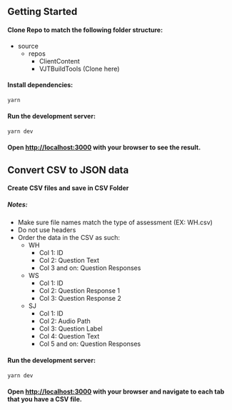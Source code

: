 ## Getting Started

#### Clone Repo to match the following folder structure:

- source
  - repos
    - ClientContent
    - VJTBuildTools (Clone here)

#### Install dependencies:

```bash
yarn
```

#### Run the development server:

```bash
yarn dev
```

#### Open [http://localhost:3000](http://localhost:3000) with your browser to see the result.

## Convert CSV to JSON data

#### Create CSV files and save in CSV Folder

##### Notes:

- Make sure file names match the type of assessment (EX: WH.csv)
- Do not use headers
- Order the data in the CSV as such:
  - WH
    - Col 1: ID
    - Col 2: Question Text
    - Col 3 and on: Question Responses
  - WS
    - Col 1: ID
    - Col 2: Question Response 1
    - Col 3: Question Response 2
  - SJ
    - Col 1: ID
    - Col 2: Audio Path
    - Col 3: Question Label
    - Col 4: Question Text
    - Col 5 and on: Question Responses

#### Run the development server:

```bash
yarn dev
```

#### Open [http://localhost:3000](http://localhost:3000) with your browser and navigate to each tab that you have a CSV file.
